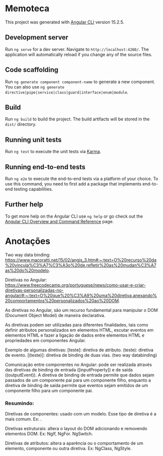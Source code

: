 # Memoteca

This project was generated with [Angular CLI](https://github.com/angular/angular-cli) version 15.2.5.

## Development server

Run `ng serve` for a dev server. Navigate to `http://localhost:4200/`. The application will automatically reload if you change any of the source files.

## Code scaffolding

Run `ng generate component component-name` to generate a new component. You can also use `ng generate directive|pipe|service|class|guard|interface|enum|module`.

## Build

Run `ng build` to build the project. The build artifacts will be stored in the `dist/` directory.

## Running unit tests

Run `ng test` to execute the unit tests via [Karma](https://karma-runner.github.io).

## Running end-to-end tests

Run `ng e2e` to execute the end-to-end tests via a platform of your choice. To use this command, you need to first add a package that implements end-to-end testing capabilities.

## Further help

To get more help on the Angular CLI use `ng help` or go check out the [Angular CLI Overview and Command Reference](https://angular.io/cli) page.

# Anotações
Two way data binding:
https://www.macoratti.net/15/02/angjs_3.htm#:~:text=O%20recurso%20da%20vincula%C3%A7%C3%A3o%20de,refletir%20as%20mudan%C3%A7as%20do%20modelo.

Diretivas no Angular:
https://www.freecodecamp.org/portuguese/news/como-usar-e-criar-diretivas-personalizadas-no-angular/#:~:text=O%20que%20%C3%A9%20uma%20diretiva,anexando%20comportamentos%20personalizados%20ao%20DOM.

As diretivas no Angular, são um recurso fundamental para manipular o DOM (Document Object Model) de maneira declarativa.

As diretivas podem ser utilizadas para diferentes finalidades, tais como definir atributos personalizados em elementos HTML, escutar eventos em elementos HTML e fazer a ligação de dados entre elementos HTML e propriedades em componentes Angular.


Exemplo de algumas diretivas:
[teste]: diretiva de atributo.
(teste): diretiva de evento.
[(teste)]: diretiva de binding de duas vias. (two way databinding)

Comunicação entre componentes no Angular: pode ser realizada através das diretivas de binding de entrada ([inputProperty]) e de saída ((outputEvent)). A diretiva de binding de entrada permite que dados sejam passados de um componente pai para um componente filho, enquanto a diretiva de binding de saída permite que eventos sejam emitidos de um componente filho para um componente pai.

### Resumindo:
Diretivas de componentes: usado com um modelo. Esse tipo de diretiva é a mais comum.
Ex: <app-listarPensamentos>.

Diretivas estruturais: altera o layout do DOM adicionando e removendo elementos DOM.
Ex: NgIf, NgFor. NgSwitch.

Diretivas de atributos: altera a aparência ou o comportamento de um elemento, componente ou outra diretiva.
Ex: NgClass, NgStyle.

